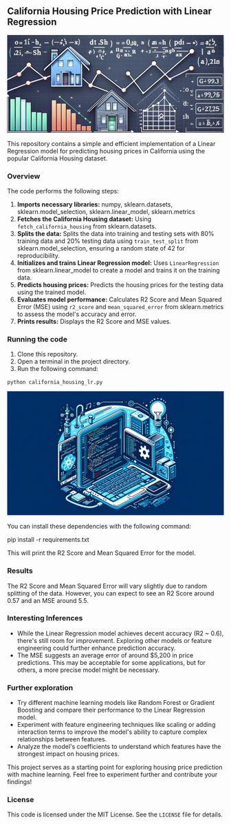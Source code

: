 ## California Housing Price Prediction with Linear Regression

![Description](https://github.com/mayankbaluni/CaliHousingPredictor/blob/main/banner.png)


This repository contains a simple and efficient implementation of a Linear Regression model for predicting housing prices in California using the popular California Housing dataset.

### Overview

The code performs the following steps:

1. **Imports necessary libraries:** numpy, sklearn.datasets, sklearn.model_selection, sklearn.linear_model, sklearn.metrics
2. **Fetches the California Housing dataset:** Using `fetch_california_housing` from sklearn.datasets.
3. **Splits the data:** Splits the data into training and testing sets with 80% training data and 20% testing data using `train_test_split` from sklearn.model_selection, ensuring a random state of 42 for reproducibility.
4. **Initializes and trains Linear Regression model:** Uses `LinearRegression` from sklearn.linear_model to create a model and trains it on the training data.
5. **Predicts housing prices:** Predicts the housing prices for the testing data using the trained model.
6. **Evaluates model performance:** Calculates R2 Score and Mean Squared Error (MSE) using `r2_score` and `mean_squared_error` from sklearn.metrics to assess the model's accuracy and error.
7. **Prints results:** Displays the R2 Score and MSE values.

### Running the code

1. Clone this repository.
2. Open a terminal in the project directory.
3. Run the following command:

```
python california_housing_lr.py
```

![Program](https://github.com/mayankbaluni/CaliHousingPredictor/blob/main/command.png)


You can install these dependencies with the following command:

pip install -r requirements.txt

This will print the R2 Score and Mean Squared Error for the model.

### Results

The R2 Score and Mean Squared Error will vary slightly due to random splitting of the data. However, you can expect to see an R2 Score around 0.57 and an MSE around 5.5.

### Interesting Inferences

- While the Linear Regression model achieves decent accuracy (R2 ~ 0.6), there's still room for improvement. Exploring other models or feature engineering could further enhance prediction accuracy.
- The MSE suggests an average error of around $5,200 in price predictions. This may be acceptable for some applications, but for others, a more precise model might be necessary.

### Further exploration

- Try different machine learning models like Random Forest or Gradient Boosting and compare their performance to the Linear Regression model.
- Experiment with feature engineering techniques like scaling or adding interaction terms to improve the model's ability to capture complex relationships between features.
- Analyze the model's coefficients to understand which features have the strongest impact on housing prices.

This project serves as a starting point for exploring housing price prediction with machine learning. Feel free to experiment further and contribute your findings!

### License

This code is licensed under the MIT License. See the `LICENSE` file for details.


